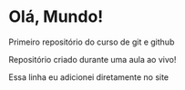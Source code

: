 # Olá, Mundo!
 Primeiro repositório do curso de git e github

 Repositório criado durante uma aula ao vivo!

Essa linha eu adicionei diretamente no site


